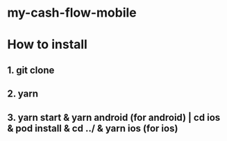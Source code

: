 # my-cash-flow-mobile

# How to install
## 1. git clone <ssh>
## 2. yarn
## 3. yarn start & yarn android (for android) | cd ios & pod install & cd ../ & yarn ios (for ios)
